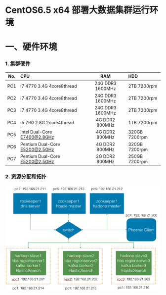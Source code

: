 CentOS6.5 x64 部署大数据集群运行环境
===

# 一、硬件环境

### 1. 集群硬件
|No.|CPU|RAM|HDD|
|:---:|:---|:---:|:---|
|PC1|i7 4770 3.4G 4core8thread |24G DDR3 1600MHz|2TB 7200rpm|
|PC2|i7 4770 3.4G 4core8thread |24G DDR3 1600MHz|2TB 7200rpm|
|PC3|i7 4770 3.4G 4core8thread |24G DDR3 1600MHz|2TB 7200rpm|
|PC4|i5 760 2.8G 2core4thread|4G DDR2 800MHz|1TB 7200rpm|
|PC5|Intel Dual-Core E7400@2.8GHz|4G DDR2 800MHz|320GB 7200rpm|
|PC6|Pentium Dual-Core E5200@2.5GHz|4G DDR2 800MHz|320GB 7200rpm|
|PC7|Pentium Dual-Core E5200@2.5GHz|2G DDR2 800MHz|250GB 7200rpm|

### 2. 资源分配和拓扑

![network topology](../images/hardware_topology.png)
